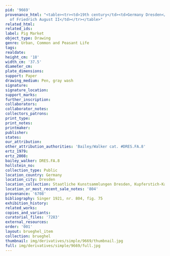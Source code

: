 ```yaml
---
pid: '9669'
provenance_html: "<table><tr><td>19th century</td><td>Germany Dresden</td><td>Collection
  of Friedrich August II</td></tr></table>"
related_html: 
related_ids: 
label: Pig Market
object_type: Drawing
genre: Urban, Common and Peasant Life
tags: 
realdate: 
height_cm: '18'
width_cm: '37.5'
diameter_cm: 
plate_dimensions: 
support: Paper
drawing_medium: Pen, gray wash
signature: 
signature_location: 
support_marks: 
further_inscription: 
collaborators: 
collaborator_notes: 
collectors_patrons: 
print_type: 
print_notes: 
printmaker: 
publisher: 
states: 
our_attribution: 
other_attribution_authorities: 'Bailey/Walker cat. #DRES.FA.8'
ertz_1979: 
ertz_2008: 
bailey_walker: DRES.FA.8
hollstein_no: 
collection_type: Public
location_country: Germany
location_city: Dresden
location_collection: Staatliche Kunstsammlungen Dresden, Kupferstich-Kabinett
location_or_most_recent_sale_notes: '804'
provenance: '6708'
bibliography: Singer 1921, nr. 804, fig. 75
exhibition_history: 
related_works: 
copies_and_variants: 
curatorial_files: '7283'
external_resources: 
order: '001'
layout: brueghel_item
collection: brueghel
thumbnail: img/derivatives/simple/9669/thumbnail.jpg
full: img/derivatives/simple/9669/full.jpg
---
```

